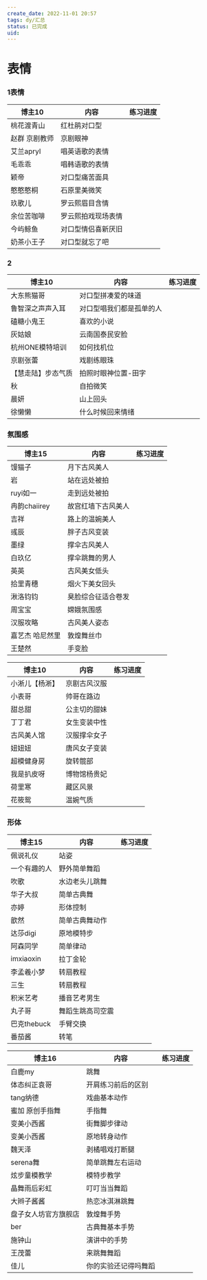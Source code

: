 ```yaml
---
create_date: 2022-11-01 20:57
tags: dy/汇总
status: 已完成 
uid: 
---
```



# 表情

### 1表情

| 博主10 | 内容 | 练习进度 |
| --- | --- | --- |
| 桃花渡青山 | 红杜鹃对口型 |  |
| 赵群 京剧教师 | 京剧眼神 |  |
| 艾兰apryl | 唱英语歌的表情 |  |
| 毛乖乖 | 唱韩语歌的表情 |  |
| 颖帝 | 对口型痛苦面具 |  |
| 憨憨憨桐 | 石原里美微笑 |  |
| 玖歌儿 | 罗云熙眉目含情 |  |
| 余位苦咖啡 | 罗云熙拍戏现场表情 |  |
| 今屿鲸鱼 | 对口型情侣喜新厌旧 |  |
| 奶茶小王子 | 对口型就忘了吧 |  |

### 2

| 博主10 | 内容 | 练习进度 |
| --- | --- | --- |
| 大东熊猫哥 | 对口型拼凑爱的味道 |  |
| 鲁智深之声声入耳 | 对口型唱我们都是孤单的人 |  |
| 磕糖小鬼王 | 喜欢的小说 |  |
| 灰姑娘 | 云南国泰民安脸 |  |
| 杭州ONE模特培训 | 如何找机位 |  |
| 京剧张蕾 | 戏剧练眼珠 |  |
| 【慧走陆】步态气质 | 拍照时眼神位置-田字 |  |
| 秋 | 自拍微笑 |  |
| 晨妍 | 山上回头 |  |
| 徐懒懒 | 什么时候回来情绪 |  |

### 氛围感

| 博主15 | 内容 | 练习进度 |
| --- | --- | --- |
| 馒猫子 | 月下古风美人 |  |
| 岩 | 站在远处被拍 |  |
| ruyi如一 | 走到远处被拍 |  |
| 冉韵chaiirey | 故宫红墙下古风美人 |  |
| 吉祥 | 路上的温婉美人 |  |
| 彧辰 | 胖子古风变装 |  |
| 墨绿 | 撑伞古风美人 |  |
| 白玖亿 | 撑伞跳舞的男人 |  |
| 英英 | 古风美女低头 |  |
| 拾里青穗 | 烟火下美女回头 |  |
| 湫洛钧钧 | 臭脸综合征适合卷发 |  |
| 周宝宝 | 嫦娥氛围感 |  |
| 汉服攻略 | 古风美人姿态 |  |
| 嘉艺杰 哈尼然里 | 敦煌舞丝巾 |  |
| 王楚然 | 手变脸 |  |

| 博主10 | 内容 | 练习进度 |
| --- | --- | --- |
| 小淅儿【杨淅】 | 京剧古风汉服 |  |
| 小表哥 | 帅哥在路边 |  |
| 甜总甜 | 公主切的甜妹 |  |
| 丁丁君 | 女生变装中性 |  |
| 古风美人馆 | 汉服撑伞女子 |  |
| 妞妞妞 | 唐风女子变装 |  |
| 超模健身房 | 旋转髋部 |  |
| 我是扒皮呀 | 博物馆杨贵妃 |  |
| 荷里寒 | 藏区风景 |  |
| 花筱鸳 | 温婉气质 |  |

### 形体

| 博主15 | 内容 | 练习进度 |
| --- | --- | --- |
| 佩说礼仪 | 站姿 |  |
| 一个有趣的人 | 野外简单舞蹈 |  |
| 吹歌 | 水边老头儿跳舞 |  |
| 华子大叔 | 简单古典舞 |  |
| 亦婷 | 形体控制 |  |
| 歆然 | 简单古典舞动作 |  |
| 达莎digi | 原地模特步 |  |
| 阿森同学 | 简单律动 |  |
| imxiaoxin | 拉丁金轮 |  |
| 李孟羲小梦 | 转扇教程 |  |
| 三生 | 转扇教程 |  |
| 积米艺考 | 播音艺考男生 |  |
| 丸子哥 | 舞蹈生跳高司空震 |  |
| 巴克thebuck | 手臂交换 |  |
| 番茄酱 | 转笔 |  |

| 博主16 | 内容 | 练习进度 |
| --- | --- | --- |
| 白鹿my | 跳舞 |  |
| 体态纠正袁哥 | 开肩练习前后的区别 |  |
| tang纳德 | 戏曲基本动作 |  |
| 蜜加 原创手指舞 | 手指舞 |  |
| 变美小西酱 | 街舞脚步律动 |  |
| 变美小西酱 | 原地转身动作 |  |
| 魏天泽 | 剥橘唱戏打断腿 |  |
| serena舞 | 简单跳舞左右运动 |  |
| 炫步童模教学 | 模特步教学 |  |
| 晶舞雨后彩虹 | 叮叮当当舞蹈 |  |
| 大辫子酱酱 | 热恋冰淇淋跳舞 |  |
| 盘子女人坊官方旗舰店 | 敦煌舞手势 |  |
| ber | 古典舞基本手势 |  |
| 施钟山 | 演讲中的手势 |  |
| 王茂蕾 | 来跳舞舞蹈 |  |
| 佳儿 | 你的实验还记得吗舞蹈 |  |